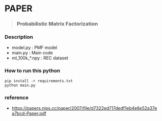 # PAPER
> ### Probabilistic Matrix Factorization

### Description

* model.py : PMF model
* main.py : Main code
* ml_100k_*.npy : REC dataset

### How to run this python 
```
pip install -r requirements.txt
python main.py
```

### reference
* https://papers.nips.cc/paper/2007/file/d7322ed717dedf1eb4e6e52a37ea7bcd-Paper.pdf 
